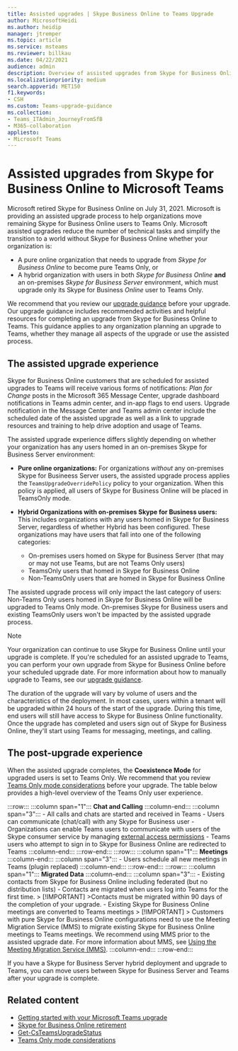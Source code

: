 ```yaml
---
title: Assisted upgrades | Skype Business Online to Teams Upgrade 
author: MicrosoftHeidi
ms.author: heidip
manager: jtremper
ms.topic: article
ms.service: msteams
ms.reviewer: billkau
ms.date: 04/22/2021
audience: admin
description: Overview of assisted upgrades from Skype for Business Online to Teams
ms.localizationpriority: medium
search.appverid: MET150
f1.keywords:
- CSH
ms.custom: Teams-upgrade-guidance
ms.collection: 
- Teams_ITAdmin_JourneyFromSfB
- M365-collaboration
appliesto:
- Microsoft Teams
---
```


# Assisted upgrades from Skype for Business Online to Microsoft Teams

Microsoft retired Skype for Business Online on July 31, 2021.  Microsoft is providing an assisted upgrade process to help organizations move remaining Skype for Business Online users to Teams Only.  Microsoft assisted upgrades reduce the number of technical tasks and simplify the transition to a world without Skype for Business Online whether your organization is:
 - A pure online organization that needs to upgrade from *Skype for Business Online* to become pure Teams Only, or
 - A hybrid organization with users in both *Skype for Business Online* **and** an on-premises *Skype for Business Server* environment, which must upgrade only its Skype for Business *Online* user to Teams Only.

We recommend that you review our [upgrade guidance](https://aka.ms/SkypeToTeams) before your upgrade. Our upgrade guidance includes recommended activities and helpful resources for completing an upgrade from Skype for Business Online to Teams. This guidance applies to any organization planning an upgrade to Teams, whether they manage all aspects of the upgrade or use the assisted process.

## The assisted upgrade experience
Skype for Business Online customers that are scheduled for assisted upgrades to Teams will receive various forms of notifications: *Plan for Change* posts in the Microsoft 365 Message Center, upgrade dashboard notifications in Teams admin center, and in-app flags to end users. Upgrade notification in the Message Center and Teams admin center include the scheduled date of the assisted upgrade as well as a link to upgrade resources and training to help drive adoption and usage of Teams.

The assisted upgrade experience differs slightly depending on whether your organization has any users homed in an on-premises Skype for Business Server environment:
- **Pure online organizations:** For organizations *without* any on-premises Skype for Busineess Server users, the assisted upgrade process applies the `TeamsUpgradeOverridePolicy` policy to your organization. When this policy is applied, all users of Skype for Business Online will be placed in TeamsOnly mode.
- **Hybrid Organizations with on-premises Skype for Business users:** This includes organizations with any users homed in Skype for Business Server, regardless of whether Hybrid has been configured. These organizations may have users that fall into one of the following categories:

  - On-premises users homed on Skype for Business Server (that may or may not use Teams, but are not Teams Only users)
  - TeamsOnly users that homed in Skype for Business Online
  - Non-TeamsOnly users that are homed in Skype for Business Online

The assisted upgrade process will only impact the last category of users: Non-Teams Only users homed in Skype for Business Online will be upgraded to Teams Only mode. On-premises Skype for Business users and existing TeamsOnly users won't be impacted by the assisted upgrade process.

> [!NOTE]
> Your organization can continue to use Skype for Business Online until your upgrade is complete. If you're scheduled for an assisted upgrade to Teams, you can perform your own upgrade from Skype for Business Online before your scheduled upgrade date. For more information about how to manually upgrade to Teams, see our [upgrade guidance](https://aka.ms/SkypeToTeams).

The duration of the upgrade will vary by volume of users and the characteristics of the deployment. In most cases, users within a tenant will be upgraded within 24 hours of the start of the upgrade. During this time, end users will still have access to Skype for Business Online functionality. Once the upgrade has completed and users sign out of Skype for Business Online, they'll start using Teams for messaging, meetings, and calling.

## The post-upgrade experience

When the assisted upgrade completes, the **Coexistence Mode** for upgraded users is set to Teams Only. We recommend that you review [Teams Only mode considerations](teams-only-mode-considerations.md) before your upgrade. The table below provides a high-level overview of the Teams Only user experience.

:::row:::
    :::column span="1":::
        **Chat and Calling**
    :::column-end:::
    :::column span="3":::
        - All calls and chats are started and received in Teams
        - Users can communicate (chat/call) with any Skype for Business user
        - Organizations can enable Teams users to communicate with users of the Skype consumer service by managing [external access permissions](manage-external-access.md)
        - Teams users who attempt to sign in to Skype for Business Online are redirected to Teams
    :::column-end:::
:::row-end:::
:::row:::
    :::column span="1":::
        **Meetings**
    :::column-end:::
    :::column span="3":::
        - Users schedule all new meetings in Teams (plugin replaced)
    :::column-end:::
:::row-end:::
:::row:::
    :::column span="1":::
        **Migrated Data**
    :::column-end:::
    :::column span="3":::
        - Existing contacts from Skype for Business Online including federated (but no distribution lists)
        - Contacts are migrated when users log into Teams for the first time.
            > [!IMPORTANT]
            >Contacts must be migrated within 90 days of the completion of your upgrade.
        - Existing Skype for Business Online meetings are converted to Teams meetings
            > [!IMPORTANT]
            > Customers with pure Skype for Business Online configurations need to use the Meeting Migration Service (MMS) to migrate existing Skype for Business Online meetings to Teams meetings. We recommend using MMS prior to the assisted upgrade date. For more information about MMS, see [Using the Meeting Migration Service (MMS)](/skypeforbusiness/audio-conferencing-in-office-365/setting-up-the-meeting-migration-service-mms).
    :::column-end:::
:::row-end:::

If you have a Skype for Business Server hybrid deployment and upgrade to Teams, you can move users between Skype for Business Server and Teams after your upgrade is complete.

## Related content

- [Getting started with your Microsoft Teams upgrade](upgrade-start-here.md)
- [Skype for Business Online retirement](skype-for-business-online-retirement.md)
- [Get-CsTeamsUpgradeStatus](/powershell/module/skype/get-csteamsupgradestatus?view=skype-ps&preserve-view=true)
- [Teams Only mode considerations](teams-only-mode-considerations.md)
